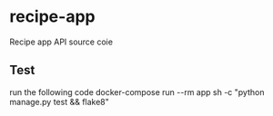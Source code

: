 # recipe-app
Recipe app API source coie

## Test
run the following code
docker-compose run --rm app sh -c "python manage.py test && flake8"
